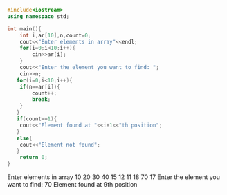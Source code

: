 ```cpp
#include<iostream>
using namespace std;

int main(){ 
    int i,ar[10],n,count=0; 
    cout<<"Enter elements in array"<<endl; 
    for(i=0;i<10;i++){ 
        cin>>ar[i]; 
    } 
    cout<<"Enter the element you want to find: "; 
    cin>>n; 
   for(i=0;i<10;i++){ 
    if(n==ar[i]){ 
        count++; 
        break; 
    } 
   } 
   if(count==1){ 
    cout<<"Element found at "<<i+1<<"th position"; 
   } 
   else{ 
    cout<<"Element not found"; 
   } 
    return 0; 
}
```
Enter elements in array 
10
20
30
40
15
12
11
18
70
17
Enter the element you want to find: 70 
Element found at 9th position